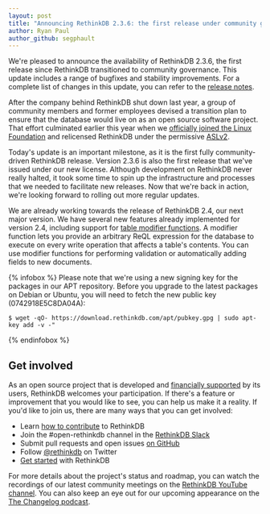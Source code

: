 ```yaml
---
layout: post
title: "Announcing RethinkDB 2.3.6: the first release under community governance"
author: Ryan Paul
author_github: segphault
---
```


We're pleased to announce the availability of RethinkDB 2.3.6, the first release since RethinkDB transitioned to community governance. This update includes a range of bugfixes and stability improvements. For a complete list of changes in this update, you can refer to the [release notes][notes].

After the company behind RethinkDB shut down last year, a group of community members and former employees devised a transition plan to ensure that the database would live on as an open source software project. That effort culminated earlier this year when we [officially joined the Linux Foundation][LF] and relicensed RethinkDB under the permissive [ASLv2][ASL].

Today's update is an important milestone, as it is the first fully community-driven RethinkDB release. Version 2.3.6 is also the first release that we've issued under our new license. Although development on RethinkDB never really halted, it took some time to spin up the infrastructure and processes that we needed to facilitate new releases. Now that we're back in action, we're looking forward to rolling out more regular updates.

We are already working towards the release of RethinkDB 2.4, our next major version. We have several new features already implemented for version 2.4, including support for [table modifier functions][gh-5813]. A modifier function lets you provide an arbitrary ReQL expression for the database to execute on every write operation that affects a table's contents. You can use modifier functions for performing validation or automatically adding fields to new documents.

{% infobox %}
Please note that we're using a new signing key for the packages in our APT repository. Before you upgrade to the latest packages on Debian or Ubuntu, you will need to fetch the new public key (0742918E5C8DA04A):

```
$ wget -qO- https://download.rethinkdb.com/apt/pubkey.gpg | sudo apt-key add -v -"
```
{% endinfobox %}

## Get involved

As an open source project that is developed and [financially supported][donate] by its users, RethinkDB welcomes your participation. If there's a feature or improvement that you would like to see, you can help us make it a reality. If you'd like to join us, there are many ways that you can get involved:

  - Learn [how to contribute](/contribute) to RethinkDB
  - Join the #open-rethinkdb channel in the [RethinkDB Slack](https://join.slack.com/t/rethinkdb/shared_invite/enQtNzAxOTUzNTk1NzMzLWY5ZTA0OTNmMWJiOWFmOGVhNTUxZjQzODQyZjIzNjgzZjdjZDFjNDg1NDY3MjFhYmNhOTY1MDVkNDgzMWZiZWM)
  - Submit pull requests and open issues [on GitHub](https://github.com/rethinkdb)
  - Follow [@rethinkdb](https://rethinkdb.com) on Twitter
  - [Get started](/docs/quickstart) with RethinkDB

For more details about the project's status and roadmap, you can watch the recordings of our latest community meetings on the [RethinkDB YouTube channel][youtube]. You can also keep an eye out for our upcoming appearance on the [The Changelog podcast][podcast].

[LF]: https://rethinkdb.com/blog/rethinkdb-joins-linux-foundation/
[ASL]: https://www.apache.org/licenses/LICENSE-2.0
[gh-5813]: https://github.com/rethinkdb/rethinkdb/issues/5813
[youtube]: https://www.youtube.com/channel/UC1kJkmSWt_snLDfuXgJnLnQ
[notes]: https://github.com/rethinkdb/rethinkdb/blob/v2.3.x/NOTES.md
[donate]: https://rethinkdb.com/contribute#donate
[podcast]: https://changelog.com/podcast